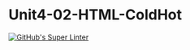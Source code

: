 # Unit4-02-HTML-ColdHot
[![GitHub's Super Linter](https://github.com/ICS20-Programming-davidu/Unit4-02-HTML-ColdHot/workflows/GitHub's%20Super%20Linter/badge.svg)](https://github.com/ICS20-Programming-davidu/Unit4-02-HTML-ColdHot/actions)
